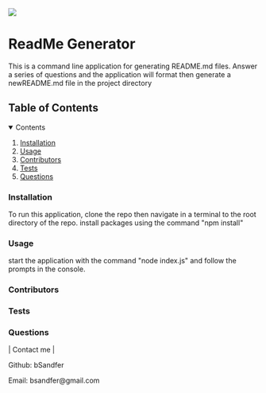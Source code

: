 <img src='https://img.shields.io/badge/license-MIT-blue.svg'>
 
<h1> ReadMe Generator </h1>

<p> This is a command line application for generating README.md files. Answer a series of questions and the application will format then generate a newREADME.md file in the project directory </p>

<h2> Table of Contents </h2>

<details open="open">
<summary>Contents</summary>
<ol>
<li><a href="#installation">Installation</a></li>
<li><a href="#usage">Usage</a></li>
<li><a href="#contributors">Contributors</a></li>
<li><a href="#tests">Tests</a></li>
<li><a href="#questions">Questions</a></li>
</details>

<h3 id='installation'>Installation</h3>
<p>To run this application, clone the repo then navigate in a terminal to the root directory of the repo. install packages using the command "npm install"</p>

<h3 id='usage'>Usage</h3>
<p>start the application with the command "node index.js" and follow the prompts in the console.</p>

<h3 id='contributors'>Contributors</h3>
<p></p>

<h3 id='tests'>Tests</h3>
<p></p>

<h3 id='questions'>Questions</h3>
<p> | Contact me | </p>
<p> Github: bSandfer </p>
<p> Email: bsandfer@gmail.com </p>
